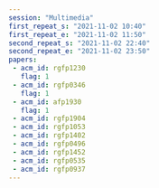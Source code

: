 ```yaml
---
session: "Multimedia"
first_repeat_s: "2021-11-02 10:40" 
first_repeat_e: "2021-11-02 11:50" 
second_repeat_s: "2021-11-02 22:40" 
second_repeat_e: "2021-11-02 23:50" 
papers:
 - acm_id: rgfp1230
   flag: 1
 - acm_id: rgfp0346
   flag: 1
 - acm_id: afp1930
   flag: 1
 - acm_id: rgfp1904
 - acm_id: rgfp1053
 - acm_id: rgfp1402
 - acm_id: rgfp0496
 - acm_id: rgfp1452
 - acm_id: rgfp0535
 - acm_id: rgfp0937
---
```

